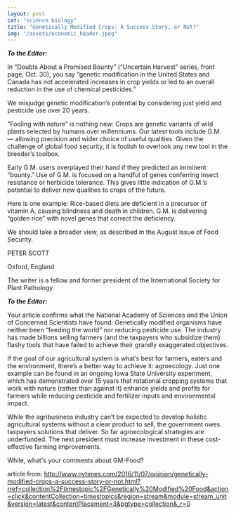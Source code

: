 ```yaml
---
layout: post 
cat: "science biology" 
title: "Genetically Modified Crops: A Success Story, or Not?" 
img: "/assets/economic_header.jpeg"
---
```

***To the Editor:***

In “Doubts About a Promised Bounty” (“Uncertain Harvest” series, front page, Oct. 30), you say “genetic modification in the United States and Canada has not accelerated increases in crop yields or led to an overall reduction in the use of chemical pesticides.”

We misjudge genetic modification’s potential by considering just yield and pesticide use over 20 years.

“Fooling with nature” is nothing new: Crops are genetic variants of wild plants selected by humans over millenniums. Our latest tools include G.M. — allowing precision and wider choice of useful qualities. Given the challenge of global food security, it is foolish to overlook any new tool in the breeder’s toolbox.

Early G.M. users overplayed their hand if they predicted an imminent “bounty.” Use of G.M. is focused on a handful of genes conferring insect resistance or herbicide tolerance. This gives little indication of G.M.’s potential to deliver new qualities to crops of the future.

Here is one example: Rice-based diets are deficient in a precursor of vitamin A, causing blindness and death in children. G.M. is delivering “golden rice” with novel genes that correct the deficiency.

We should take a broader view, as described in the August issue of Food Security.

PETER SCOTT

Oxford, England

The writer is a fellow and former president of the International Society for Plant Pathology.

***To the Editor:***

Your article confirms what the National Academy of Sciences and the Union of Concerned Scientists have found: Genetically modified organisms have neither been “feeding the world” nor reducing pesticide use. The industry has made billions selling farmers (and the taxpayers who subsidize them) flashy tools that have failed to achieve their grandly exaggerated objectives.

If the goal of our agricultural system is what’s best for farmers, eaters and the environment, there’s a better way to achieve it: agroecology. Just one example can be found in an ongoing Iowa State University experiment, which has demonstrated over 15 years that rotational cropping systems that work with nature (rather than against it) enhance yields and profits for farmers while reducing pesticide and fertilizer inputs and environmental impact.

While the agribusiness industry can’t be expected to develop holistic agricultural systems without a clear product to sell, the government owes taxpayers solutions that deliver. So far agroecological strategies are underfunded. The next president must increase investment in these cost-effective farming improvements.

While, what's your comments about GM-Food?


article from: http://www.nytimes.com/2016/11/07/opinion/genetically-modified-crops-a-success-story-or-not.html?rref=collection%2Ftimestopic%2FGenetically%20Modified%20Food&action=click&contentCollection=timestopics&region=stream&module=stream_unit&version=latest&contentPlacement=3&pgtype=collection&_r=0


